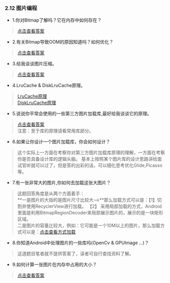 ### 2.12 图片编程

- 1.你对Bitmap了解吗？它在内存中如何存在？

> [点击查看答案](https://www.cnblogs.com/winter-is-coming/p/9112192.html)

- 2.有关Bitmap导致OOM的原因知道吗？如何优化？

> [点击查看答案](https://blog.csdn.net/u012758088/article/details/70145656)

- 3.给我谈谈图片压缩。

> [点击查看答案](https://blog.csdn.net/u013928412/article/details/80358597)

- 4.LruCache & DiskLruCache原理。

> [LruCache原理](https://www.cnblogs.com/huhx/p/useLruCache.html)  
> [DiskLruCache原理](https://www.cnblogs.com/huhx/p/useDiskLruCache.html)

- 5.说说你平常会使用的一些第三方图片加载库,最好给我谈谈它的原理。

> [点击查看答案](http://www.cnblogs.com/dingxiansen/p/8182479.html)  
> 注意：至于库的原理请看常用库部分。

- 6.如果让你设计一个图片加载库，你会如何设计？

> 这个实际上一方面在考察你对第三方图片加载库原理的理解，一方面在考察你是否具备设计库的逻辑头脑。
> 基本上按照某个图片库的设计思路讲给面试官听就可以过了，但是答的出彩的话，可以细化思考优化Glide,Picasso等。

- 7.有一张非常大的图片,你如何去加载这张大图片？

> 这题回答角度是从两个方面着手：  
> **一是图片的大指的是图片尺寸比较大-->**那么加载方式可以是：【1】切割并使用RecyclerView进行加载。 【2】
> 采用局部加载的方式，Android里面是利用BitmapRegionDecoder来局部展示图片的，展示的是一块矩形区域。  
> 二是图片的容量比较大，例如：它可能是一个10M以上的图片，那么加载方式可以是：[点击查看方式加载](https://www.jianshu.com/p/da754f9fad51)

- 8.你知道Android中处理图片的一些库吗(OpenCv & GPUImage ...)？

> 这道题目笔者就不提供答案了，读者可自行查找资料了解。

- 9.如何计算一张图片在内存中占用的大小？

> [点击查看答案](https://www.cnblogs.com/dasusu/p/9789389.html)